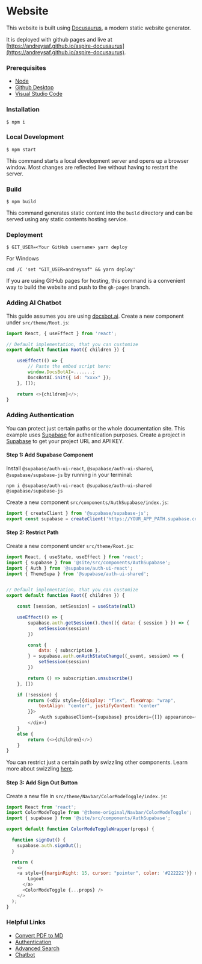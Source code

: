 # Website

This website is built using [Docusaurus](https://docusaurus.io/), a modern static website generator.

It is deployed with github pages and live at [https://andreysaf.github.io/aspire-docusaurus](https://andreysaf.github.io/aspire-docusaurus).

### Prerequisites

- [Node](https://nodejs.org/en)
- [Github Desktop](https://desktop.github.com/)
- [Visual Studio Code](https://code.visualstudio.com/)

### Installation

```
$ npm i
```

### Local Development

```
$ npm start
```

This command starts a local development server and opens up a browser window. Most changes are reflected live without having to restart the server.

### Build

```
$ npm build
```

This command generates static content into the `build` directory and can be served using any static contents hosting service.

### Deployment

```
$ GIT_USER=<Your GitHub username> yarn deploy
```
For Windows
```
cmd /C 'set "GIT_USER=andreysaf" && yarn deploy'
```

If you are using GitHub pages for hosting, this command is a convenient way to build the website and push to the `gh-pages` branch.

### Adding AI Chatbot

This guide assumes you are using [docsbot.ai](https://docsbot.ai/). Create a new component under `src/theme/Root.js`:

```javascript
import React, { useEffect } from 'react';

// Default implementation, that you can customize
export default function Root({ children }) {

    useEffect(() => {
        // Paste the embed script here:
        window.DocsBotAI=.......;
        DocsBotAI.init({ id: "xxxx" });
    }, []);

    return <>{children}</>;
}
```

### Adding Authentication

You can protect just certain paths or the whole documentation site. This example uses [Supabase](https://supabase.com/) for authentication purposes. Create a project in [Supabase](https://supabase.com/) to get your project URL and API KEY.

#### Step 1: Add Supabase Component

Install `@supabase/auth-ui-react`, `@supabase/auth-ui-shared`, `@supabase/supabase-js` by running in your terminal:

```
npm i @supabase/auth-ui-react @supabase/auth-ui-shared @supabase/supabase-js
```

Create a new component `src/components/AuthSupabase/index.js`:

```javascript
import { createClient } from '@supabase/supabase-js';
export const supabase = createClient('https://YOUR_APP_PATH.supabase.co', 'YOUR_API_KEY');
```

#### Step 2: Restrict Path

Create a new component under `src/theme/Root.js`:

```javascript
import React, { useState, useEffect } from 'react';
import { supabase } from '@site/src/components/AuthSupabase';
import { Auth } from '@supabase/auth-ui-react';
import { ThemeSupa } from '@supabase/auth-ui-shared';


// Default implementation, that you can customize
export default function Root({ children }) {

    const [session, setSession] = useState(null)

    useEffect(() => {
        supabase.auth.getSession().then(({ data: { session } }) => {
            setSession(session)
        })

        const {
            data: { subscription },
        } = supabase.auth.onAuthStateChange((_event, session) => {
            setSession(session)
        })

        return () => subscription.unsubscribe()
    }, [])

    if (!session) {
        return (<div style={{display: "flex", flexWrap: "wrap",
            textAlign: "center", justifyContent: "center"
        }}>
            <Auth supabaseClient={supabase} providers={[]} appearance={{ theme: ThemeSupa }} />
        </div>)
    }
    else {
        return (<>{children}</>)
    }
}
```

You can restrict just a certain path by swizzling other components. Learn more about swizzling [here](https://docusaurus.io/docs/swizzling/).

#### Step 3: Add Sign Out Button

Create a new file in `src/theme/Navbar/ColorModeToggle/index.js`:

```javascript
import React from 'react';
import ColorModeToggle from '@theme-original/Navbar/ColorModeToggle';
import { supabase } from '@site/src/components/AuthSupabase';

export default function ColorModeToggleWrapper(props) {

  function signOut() {
    supabase.auth.signOut();
  }

  return (
    <>
    <a style={{marginRight: 15, cursor: "pointer", color: '#222222'}} onClick={signOut}>
        Logout
      </a>
      <ColorModeToggle {...props} />
    </>
  );
}

```

### Helpful Links

- [Convert PDF to MD](https://pdf2md.morethan.io/)
- [Authentication](https://supabase.com/)
- [Advanced Search](https://www.algolia.com/)
- [Chatbot](https://docsbot.ai/)


